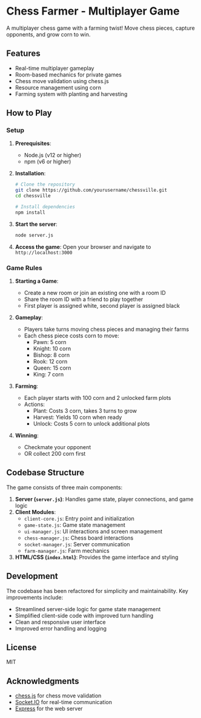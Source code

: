 # Chess Farmer - Multiplayer Game

A multiplayer chess game with a farming twist! Move chess pieces, capture opponents, and grow corn to win.

## Features

- Real-time multiplayer gameplay
- Room-based mechanics for private games
- Chess move validation using chess.js
- Resource management using corn
- Farming system with planting and harvesting

## How to Play

### Setup

1. **Prerequisites**:
   - Node.js (v12 or higher)
   - npm (v6 or higher)

2. **Installation**:
   ```bash
   # Clone the repository
   git clone https://github.com/yourusername/chessville.git
   cd chessville

   # Install dependencies
   npm install
   ```

3. **Start the server**:
   ```bash
   node server.js
   ```

4. **Access the game**:
   Open your browser and navigate to `http://localhost:3000`

### Game Rules

1. **Starting a Game**:
   - Create a new room or join an existing one with a room ID
   - Share the room ID with a friend to play together
   - First player is assigned white, second player is assigned black

2. **Gameplay**:
   - Players take turns moving chess pieces and managing their farms
   - Each chess piece costs corn to move:
     - Pawn: 5 corn
     - Knight: 10 corn
     - Bishop: 8 corn
     - Rook: 12 corn
     - Queen: 15 corn
     - King: 7 corn

3. **Farming**:
   - Each player starts with 100 corn and 2 unlocked farm plots
   - Actions:
     - Plant: Costs 3 corn, takes 3 turns to grow
     - Harvest: Yields 10 corn when ready
     - Unlock: Costs 5 corn to unlock additional plots

4. **Winning**:
   - Checkmate your opponent
   - OR collect 200 corn first

## Codebase Structure

The game consists of three main components:

1. **Server (`server.js`)**: Handles game state, player connections, and game logic
2. **Client Modules**:
   - `client-core.js`: Entry point and initialization
   - `game-state.js`: Game state management
   - `ui-manager.js`: UI interactions and screen management
   - `chess-manager.js`: Chess board interactions
   - `socket-manager.js`: Server communication
   - `farm-manager.js`: Farm mechanics
3. **HTML/CSS (`index.html`)**: Provides the game interface and styling

## Development

The codebase has been refactored for simplicity and maintainability. Key improvements include:

- Streamlined server-side logic for game state management
- Simplified client-side code with improved turn handling
- Clean and responsive user interface
- Improved error handling and logging

## License

MIT

## Acknowledgments

- [chess.js](https://github.com/jhlywa/chess.js) for chess move validation
- [Socket.IO](https://socket.io/) for real-time communication
- [Express](https://expressjs.com/) for the web server 